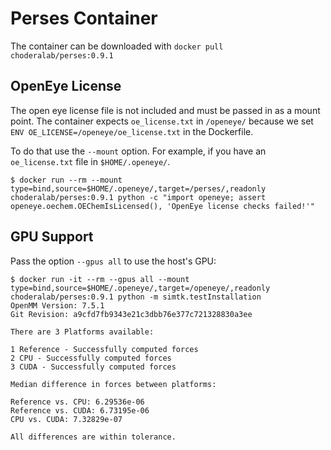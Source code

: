 # Perses Container

The container can be downloaded with `docker pull choderalab/perses:0.9.1`

## OpenEye License

The open eye license file is not included and must be passed in as a mount point.
The container expects `oe_license.txt` in `/openeye/` because we set `ENV OE_LICENSE=/openeye/oe_license.txt` in the Dockerfile.

To do that use the `--mount` option.
For example, if you have an `oe_license.txt` file in `$HOME/.openeye/`.

```
$ docker run --rm --mount type=bind,source=$HOME/.openeye/,target=/perses/,readonly choderalab/perses:0.9.1 python -c "import openeye; assert openeye.oechem.OEChemIsLicensed(), 'OpenEye license checks failed!'"
```

## GPU Support

Pass the option `--gpus all` to use the host's GPU:

```
$ docker run -it --rm --gpus all --mount type=bind,source=$HOME/.openeye/,target=/openeye/,readonly choderalab/perses:0.9.1 python -m simtk.testInstallation
OpenMM Version: 7.5.1
Git Revision: a9cfd7fb9343e21c3dbb76e377c721328830a3ee

There are 3 Platforms available:

1 Reference - Successfully computed forces
2 CPU - Successfully computed forces
3 CUDA - Successfully computed forces

Median difference in forces between platforms:

Reference vs. CPU: 6.29536e-06
Reference vs. CUDA: 6.73195e-06
CPU vs. CUDA: 7.32829e-07

All differences are within tolerance.
```
